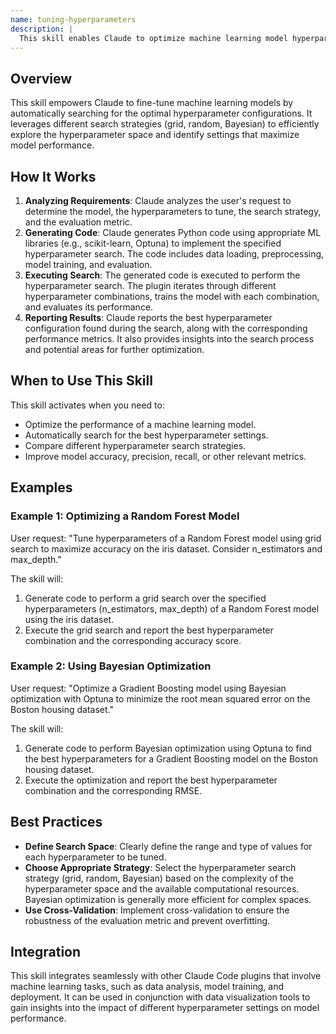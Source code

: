 ```yaml
---
name: tuning-hyperparameters
description: |
  This skill enables Claude to optimize machine learning model hyperparameters using grid search, random search, or Bayesian optimization. It is used when the user requests hyperparameter tuning, model optimization, or improvement of model performance. The skill analyzes the current context, generates code for the specified search strategy, handles data validation and errors, and provides performance metrics. Trigger terms include "tune hyperparameters," "optimize model," "grid search," "random search," and "Bayesian optimization."
---
```


## Overview

This skill empowers Claude to fine-tune machine learning models by automatically searching for the optimal hyperparameter configurations. It leverages different search strategies (grid, random, Bayesian) to efficiently explore the hyperparameter space and identify settings that maximize model performance.

## How It Works

1. **Analyzing Requirements**: Claude analyzes the user's request to determine the model, the hyperparameters to tune, the search strategy, and the evaluation metric.
2. **Generating Code**: Claude generates Python code using appropriate ML libraries (e.g., scikit-learn, Optuna) to implement the specified hyperparameter search. The code includes data loading, preprocessing, model training, and evaluation.
3. **Executing Search**: The generated code is executed to perform the hyperparameter search. The plugin iterates through different hyperparameter combinations, trains the model with each combination, and evaluates its performance.
4. **Reporting Results**: Claude reports the best hyperparameter configuration found during the search, along with the corresponding performance metrics. It also provides insights into the search process and potential areas for further optimization.

## When to Use This Skill

This skill activates when you need to:
- Optimize the performance of a machine learning model.
- Automatically search for the best hyperparameter settings.
- Compare different hyperparameter search strategies.
- Improve model accuracy, precision, recall, or other relevant metrics.

## Examples

### Example 1: Optimizing a Random Forest Model

User request: "Tune hyperparameters of a Random Forest model using grid search to maximize accuracy on the iris dataset. Consider n_estimators and max_depth."

The skill will:
1. Generate code to perform a grid search over the specified hyperparameters (n_estimators, max_depth) of a Random Forest model using the iris dataset.
2. Execute the grid search and report the best hyperparameter combination and the corresponding accuracy score.

### Example 2: Using Bayesian Optimization

User request: "Optimize a Gradient Boosting model using Bayesian optimization with Optuna to minimize the root mean squared error on the Boston housing dataset."

The skill will:
1. Generate code to perform Bayesian optimization using Optuna to find the best hyperparameters for a Gradient Boosting model on the Boston housing dataset.
2. Execute the optimization and report the best hyperparameter combination and the corresponding RMSE.

## Best Practices

- **Define Search Space**: Clearly define the range and type of values for each hyperparameter to be tuned.
- **Choose Appropriate Strategy**: Select the hyperparameter search strategy (grid, random, Bayesian) based on the complexity of the hyperparameter space and the available computational resources. Bayesian optimization is generally more efficient for complex spaces.
- **Use Cross-Validation**: Implement cross-validation to ensure the robustness of the evaluation metric and prevent overfitting.

## Integration

This skill integrates seamlessly with other Claude Code plugins that involve machine learning tasks, such as data analysis, model training, and deployment. It can be used in conjunction with data visualization tools to gain insights into the impact of different hyperparameter settings on model performance.